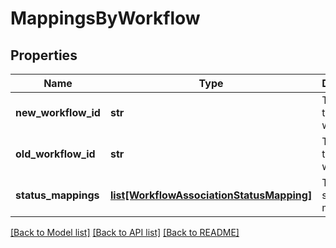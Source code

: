 # MappingsByWorkflow

## Properties
Name | Type | Description | Notes
------------ | ------------- | ------------- | -------------
**new_workflow_id** | **str** | The ID of the new workflow. | 
**old_workflow_id** | **str** | The ID of the old workflow. | 
**status_mappings** | [**list[WorkflowAssociationStatusMapping]**](WorkflowAssociationStatusMapping.md) | The list of status mappings. | 

[[Back to Model list]](../README.md#documentation-for-models) [[Back to API list]](../README.md#documentation-for-api-endpoints) [[Back to README]](../README.md)

